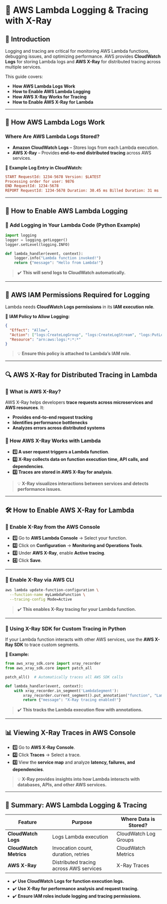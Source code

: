 # 📝 **AWS Lambda Logging & Tracing with X-Ray**

## 🚀 **Introduction**

Logging and tracing are critical for monitoring AWS Lambda functions, debugging issues, and optimizing performance. AWS provides **CloudWatch Logs** for storing Lambda logs and **AWS X-Ray** for distributed tracing across multiple services.

This guide covers:

- **How AWS Lambda Logs Work**
- **How to Enable AWS Lambda Logging**
- **How AWS X-Ray Works for Tracing**
- **How to Enable AWS X-Ray for Lambda**

---

## **🤔 How AWS Lambda Logs Work**

### **Where Are AWS Lambda Logs Stored?**

- **Amazon CloudWatch Logs** – Stores logs from each Lambda execution.
- **AWS X-Ray** – Provides **end-to-end distributed tracing** across AWS services.

📌 **Example Log Entry in CloudWatch:**

```ini
START RequestId: 1234-5678 Version: $LATEST
Processing order for user: 9876
END RequestId: 1234-5678
REPORT RequestId: 1234-5678 Duration: 30.45 ms Billed Duration: 31 ms
```

---

## **🤔 How to Enable AWS Lambda Logging**

### **🔹 Add Logging in Your Lambda Code (Python Example)**

```python
import logging
logger = logging.getLogger()
logger.setLevel(logging.INFO)

def lambda_handler(event, context):
    logger.info("Lambda function invoked!")
    return {"message": "Hello from Lambda!"}
```

> ✔️ **This will send logs to CloudWatch automatically.**

---

## **🔐 AWS IAM Permissions Required for Logging**

Lambda needs **CloudWatch Logs permissions** in its **IAM execution role**.

📌 **IAM Policy to Allow Logging:**

```json
{
  "Effect": "Allow",
  "Action": ["logs:CreateLogGroup", "logs:CreateLogStream", "logs:PutLogEvents"],
  "Resource": "arn:aws:logs:*:*:*"
}
```

> 💡 **Ensure this policy is attached to Lambda’s IAM role.**

---

## **🔍 AWS X-Ray for Distributed Tracing in Lambda**

### **📌 What is AWS X-Ray?**

AWS X-Ray helps developers **trace requests across microservices and AWS resources**. It:

- **Provides end-to-end request tracking**
- **Identifies performance bottlenecks**
- **Analyzes errors across distributed systems**

### **📌 How AWS X-Ray Works with Lambda**

- **1️⃣ A user request triggers a Lambda function**.
- **2️⃣ X-Ray collects data on function execution time, API calls, and dependencies**.
- **3️⃣ Traces are stored in AWS X-Ray for analysis**.

> 💡 **X-Ray visualizes interactions between services and detects performance issues.**

---

## **🛠 How to Enable AWS X-Ray for Lambda**

### **🔹 Enable X-Ray from the AWS Console**

- **1️⃣** Go to **AWS Lambda Console** → Select your function.
- **2️⃣** Click on **Configuration** → **Monitoring and Operations Tools**.
- **3️⃣** Under **AWS X-Ray**, enable **Active tracing**.
- **4️⃣** Click **Save**.

---

### **🔹 Enable X-Ray via AWS CLI**

```sh
aws lambda update-function-configuration \
  --function-name myLambdaFunction \
  --tracing-config Mode=Active
```

> ✔️ **This enables X-Ray tracing for your Lambda function.**

---

### **🔹 Using X-Ray SDK for Custom Tracing in Python**

If your Lambda function interacts with other AWS services, use the **AWS X-Ray SDK** to trace custom segments.

📌 **Example:**

```python
from aws_xray_sdk.core import xray_recorder
from aws_xray_sdk.core import patch_all

patch_all()  # Automatically traces all AWS SDK calls

def lambda_handler(event, context):
    with xray_recorder.in_segment('LambdaSegment'):
        xray_recorder.current_segment().put_annotation("function", "LambdaTest")
        return {"message": "X-Ray tracing enabled!"}
```

> ✔️ **This tracks the Lambda execution flow with annotations.**

---

## 📊 **Viewing X-Ray Traces in AWS Console**

- **1️⃣** Go to **AWS X-Ray Console**.
- **2️⃣** Click **Traces** → Select a trace.
- **3️⃣** View the **service map** and analyze **latency, failures, and dependencies**.

> 💡 **X-Ray provides insights into how Lambda interacts with databases, APIs, and other AWS services.**

---

## 🎯 **Summary: AWS Lambda Logging & Tracing**

| **Feature**            | **Purpose**                             | **Where Data is Stored?** |
| ---------------------- | --------------------------------------- | ------------------------- |
| **CloudWatch Logs**    | Logs Lambda execution                   | CloudWatch Log Groups     |
| **CloudWatch Metrics** | Invocation count, duration, retries     | CloudWatch Metrics        |
| **AWS X-Ray**          | Distributed tracing across AWS services | X-Ray Traces              |

- ✔️ **Use CloudWatch Logs for function execution logs.**
- ✔️ **Use X-Ray for performance analysis and request tracing.**
- ✔️ **Ensure IAM roles include logging and tracing permissions.**
